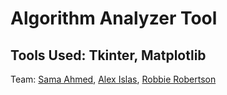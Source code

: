 # Algorithm Analyzer Tool

## Tools Used: Tkinter, Matplotlib

Team: [Sama Ahmed](https://github.com/26samaahmed), [Alex Islas](https://github.com/MrTheBud), [Robbie Robertson](https://github.com/rarobertsonGithub)
